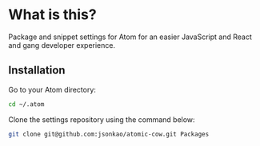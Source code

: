 # What is this?

Package and snippet settings for Atom for an easier JavaScript and React and gang developer experience.

## Installation

Go to your Atom directory:
```sh
cd ~/.atom
```

Clone the settings repository using the command below:
```sh
git clone git@github.com:jsonkao/atomic-cow.git Packages
```
